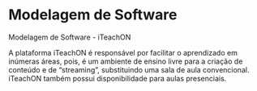 # Modelagem de Software
Modelagem de Software - iTeachON

A plataforma iTeachON é responsável por facilitar o aprendizado em inúmeras áreas, pois, é um ambiente de ensino livre para a criação de conteúdo e de “streaming”, substituindo uma sala de aula convencional. iTeachON também possui disponibilidade para aulas presenciais.

